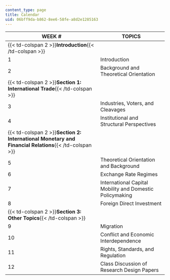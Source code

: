 ```yaml
---
content_type: page
title: Calendar
uid: 06bff9da-b862-8ee6-58fe-a8d2e1285163
---
```


| WEEK # | TOPICS |
| --- | --- |
| {{< td-colspan 2 >}}**Introduction**{{< /td-colspan >}} ||
| 1 | Introduction |
| 2 | Background and Theoretical Orientation |
| {{< td-colspan 2 >}}**Section 1: International Trade**{{< /td-colspan >}} ||
| 3 | Industries, Voters, and Cleavages |
| 4 | Institutional and Structural Perspectives |
| {{< td-colspan 2 >}}**Section 2: International Monetary and Financial Relations**{{< /td-colspan >}} ||
| 5 | Theoretical Orientation and Background |
| 6 | Exchange Rate Regimes |
| 7 | International Capital Mobility and Domestic Policymaking |
| 8 | Foreign Direct Investment |
| {{< td-colspan 2 >}}**Section 3: Other Topics**{{< /td-colspan >}} ||
| 9 | Migration |
| 10 | Conflict and Economic Interdependence |
| 11 | Rights, Standards, and Regulation |
| 12 | Class Discussion of Research Design Papers